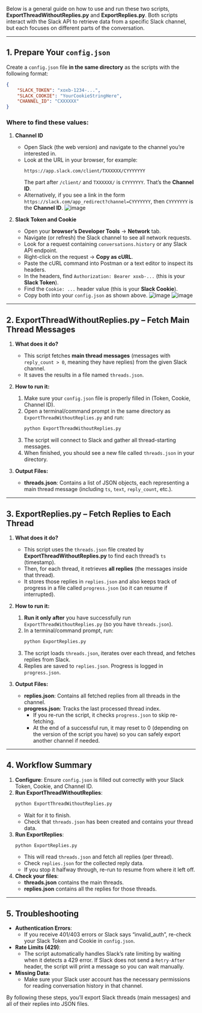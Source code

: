 Below is a general guide on how to use and run these two scripts, **ExportThreadWithoutReplies.py** and **ExportReplies.py**. Both scripts interact with the Slack API to retrieve data from a specific Slack channel, but each focuses on different parts of the conversation.

---

## 1. Prepare Your `config.json`
Create a `config.json` file **in the same directory** as the scripts with the following format:

```json
{
    "SLACK_TOKEN": "xoxb-1234-...",
    "SLACK_COOKIE": "YourCookieStringHere",
    "CHANNEL_ID": "CXXXXXX"
}
```

### Where to find these values:

1. **Channel ID**  
   - Open Slack (the web version) and navigate to the channel you’re interested in.  
   - Look at the URL in your browser, for example:  
     ```
     https://app.slack.com/client/TXXXXXX/CYYYYYYY
     ```
     The part after `/client/` and `TXXXXXX/` is `CYYYYYYY`. That’s the **Channel ID**.
   - Alternatively, if you see a link in the form `https://slack.com/app_redirect?channel=CYYYYYYY`, then `CYYYYYYY` is the **Channel ID**.
![image](https://github.com/user-attachments/assets/d257daf4-488c-4ed0-9770-97cce492edd8)


2. **Slack Token and Cookie**  
   - Open your **browser’s Developer Tools** → **Network** tab.  
   - Navigate (or refresh) the Slack channel to see all network requests.  
   - Look for a request containing `conversations.history` or any Slack API endpoint.  
   - Right-click on the request → **Copy as cURL**.  
   - Paste the cURL command into Postman or a text editor to inspect its headers.  
   - In the headers, find `Authorization: Bearer xoxb-...` (this is your **Slack Token**).  
   - Find the `Cookie: ...` header value (this is your **Slack Cookie**).  
   - Copy both into your `config.json` as shown above.
![image](https://github.com/user-attachments/assets/daf7e553-7f75-4f46-9a8d-2b415c6f999c)
![image](https://github.com/user-attachments/assets/281149a8-7249-4bea-b91d-bd27568b46d9)


---

## 2. **ExportThreadWithoutReplies.py** – Fetch Main Thread Messages
1. **What does it do?**  
   - This script fetches **main thread messages** (messages with `reply_count > 0`, meaning they have replies) from the given Slack channel.
   - It saves the results in a file named `threads.json`.

2. **How to run it:**
   1. Make sure your `config.json` file is properly filled in (Token, Cookie, Channel ID).
   2. Open a terminal/command prompt in the same directory as `ExportThreadWithoutReplies.py` and run:
      ```bash
      python ExportThreadWithoutReplies.py
      ```
   3. The script will connect to Slack and gather all thread-starting messages.
   4. When finished, you should see a new file called `threads.json` in your directory.

3. **Output Files:**
   - **threads.json**: Contains a list of JSON objects, each representing a main thread message (including `ts`, `text`, `reply_count`, etc.).

---

## 3. **ExportReplies.py** – Fetch Replies to Each Thread
1. **What does it do?**  
   - This script uses the `threads.json` file created by **ExportThreadWithoutReplies.py** to find each thread’s `ts` (timestamp).
   - Then, for each thread, it retrieves **all replies** (the messages inside that thread).
   - It stores those replies in `replies.json` and also keeps track of progress in a file called `progress.json` (so it can resume if interrupted).

2. **How to run it:**
   1. **Run it only after** you have successfully run `ExportThreadWithoutReplies.py` (so you have `threads.json`).
   2. In a terminal/command prompt, run:
      ```bash
      python ExportReplies.py
      ```
   3. The script loads `threads.json`, iterates over each thread, and fetches replies from Slack.
   4. Replies are saved to `replies.json`. Progress is logged in `progress.json`.

3. **Output Files:**
   - **replies.json**: Contains all fetched replies from all threads in the channel.
   - **progress.json**: Tracks the last processed thread index.  
     - If you re-run the script, it checks `progress.json` to skip re-fetching.  
     - At the end of a successful run, it may reset to 0 (depending on the version of the script you have) so you can safely export another channel if needed.

---

## 4. Workflow Summary

1. **Configure**: Ensure `config.json` is filled out correctly with your Slack Token, Cookie, and Channel ID.  
2. **Run ExportThreadWithoutReplies**:  
   ```bash
   python ExportThreadWithoutReplies.py
   ```
   - Wait for it to finish.  
   - Check that `threads.json` has been created and contains your thread data.
3. **Run ExportReplies**:  
   ```bash
   python ExportReplies.py
   ```
   - This will read `threads.json` and fetch all replies (per thread).  
   - Check `replies.json` for the collected reply data.  
   - If you stop it halfway through, re-run to resume from where it left off.
4. **Check your files**:  
   - **threads.json** contains the main threads.  
   - **replies.json** contains all the replies for those threads.

---

## 5. Troubleshooting

- **Authentication Errors**:  
  - If you receive 401/403 errors or Slack says “invalid_auth”, re-check your Slack Token and Cookie in `config.json`.
- **Rate Limits (429)**:  
  - The script automatically handles Slack’s rate limiting by waiting when it detects a 429 error. If Slack does not send a `Retry-After` header, the script will print a message so you can wait manually.
- **Missing Data**:  
  - Make sure your Slack user account has the necessary permissions for reading conversation history in that channel.

By following these steps, you’ll export Slack threads (main messages) and all of their replies into JSON files.
